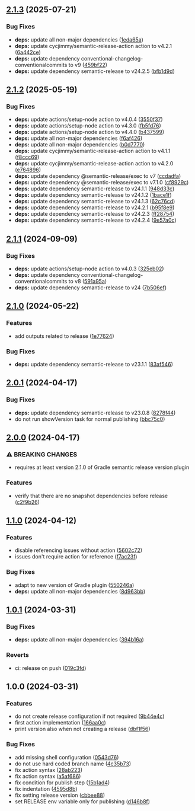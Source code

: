 ## [2.1.3](https://github.com/wetransform/gha-gradle-semantic-release/compare/v2.1.2...v2.1.3) (2025-07-21)

### Bug Fixes

* **deps:** update all non-major dependencies ([1eda65a](https://github.com/wetransform/gha-gradle-semantic-release/commit/1eda65a1ea774111e031473d50a2fe8c9cc4f278))
* **deps:** update cycjimmy/semantic-release-action action to v4.2.1 ([6a442ce](https://github.com/wetransform/gha-gradle-semantic-release/commit/6a442ce7c50a9fcbfd85c6469cea3703ab154875))
* **deps:** update dependency conventional-changelog-conventionalcommits to v9 ([459bf22](https://github.com/wetransform/gha-gradle-semantic-release/commit/459bf22ca8118326b46bd7373da7cf4a60f97c04))
* **deps:** update dependency semantic-release to v24.2.5 ([bfb1d9d](https://github.com/wetransform/gha-gradle-semantic-release/commit/bfb1d9d9557427c462dc6b3763a93dfa634a2d9c))

## [2.1.2](https://github.com/wetransform/gha-gradle-semantic-release/compare/v2.1.1...v2.1.2) (2025-05-19)

### Bug Fixes

* **deps:** update actions/setup-node action to v4.0.4 ([3550f37](https://github.com/wetransform/gha-gradle-semantic-release/commit/3550f37c7240c8ba716c58dcaac622f77de83f5d))
* **deps:** update actions/setup-node action to v4.3.0 ([fb5fd76](https://github.com/wetransform/gha-gradle-semantic-release/commit/fb5fd762cdf887d69522bb9ad41be9d5e642ca2e))
* **deps:** update actions/setup-node action to v4.4.0 ([b437599](https://github.com/wetransform/gha-gradle-semantic-release/commit/b4375993b4b44908cf7d26a89c4067131b618ab9))
* **deps:** update all non-major dependencies ([f6af426](https://github.com/wetransform/gha-gradle-semantic-release/commit/f6af426a73b2fe30618bbef5918c641246b330ca))
* **deps:** update all non-major dependencies ([b0d7770](https://github.com/wetransform/gha-gradle-semantic-release/commit/b0d7770484731d7d8df44946fc79b7e3cea5c9a6))
* **deps:** update cycjimmy/semantic-release-action action to v4.1.1 ([f8ccc69](https://github.com/wetransform/gha-gradle-semantic-release/commit/f8ccc692854e3ab27fbf7b3f67ce947d96ba12b7))
* **deps:** update cycjimmy/semantic-release-action action to v4.2.0 ([e764896](https://github.com/wetransform/gha-gradle-semantic-release/commit/e764896f0a595460f5e392e3a07d64080e0b22c1))
* **deps:** update dependency @semantic-release/exec to v7 ([ccdadfa](https://github.com/wetransform/gha-gradle-semantic-release/commit/ccdadfa3518ac86f43d6414854579b5137f05eea))
* **deps:** update dependency @semantic-release/exec to v7.1.0 ([cf8929c](https://github.com/wetransform/gha-gradle-semantic-release/commit/cf8929c2aeedbe35cf22ec23df880fbe44237c9b))
* **deps:** update dependency semantic-release to v24.1.1 ([948d33c](https://github.com/wetransform/gha-gradle-semantic-release/commit/948d33c5381bf1dc575920f696728d7e6f99174a))
* **deps:** update dependency semantic-release to v24.1.2 ([1bace1f](https://github.com/wetransform/gha-gradle-semantic-release/commit/1bace1fa289425f78e832ff95e2e40b0bfaa37ad))
* **deps:** update dependency semantic-release to v24.1.3 ([62c76cd](https://github.com/wetransform/gha-gradle-semantic-release/commit/62c76cdc6ea3e8b939f12f07a44d7b819edff2ca))
* **deps:** update dependency semantic-release to v24.2.1 ([b95f8e9](https://github.com/wetransform/gha-gradle-semantic-release/commit/b95f8e98a1629c7a0b79567c3f805ffb3a6537ab))
* **deps:** update dependency semantic-release to v24.2.3 ([ff28754](https://github.com/wetransform/gha-gradle-semantic-release/commit/ff287541cf3e64da53dc8f47b7ed54780174568f))
* **deps:** update dependency semantic-release to v24.2.4 ([9e57a0c](https://github.com/wetransform/gha-gradle-semantic-release/commit/9e57a0c4d3e7508bafab085201bc9b669b820d76))

## [2.1.1](https://github.com/wetransform/gha-gradle-semantic-release/compare/v2.1.0...v2.1.1) (2024-09-09)


### Bug Fixes

* **deps:** update actions/setup-node action to v4.0.3 ([325eb02](https://github.com/wetransform/gha-gradle-semantic-release/commit/325eb024d0118c41e00ff7c3935c1ec9801c9456))
* **deps:** update dependency conventional-changelog-conventionalcommits to v8 ([591a95a](https://github.com/wetransform/gha-gradle-semantic-release/commit/591a95a9f8f4810f9092630d20b167386c842fa9))
* **deps:** update dependency semantic-release to v24 ([7b506ef](https://github.com/wetransform/gha-gradle-semantic-release/commit/7b506efb1f931dbff304edf280bf4507d9f4117e))

## [2.1.0](https://github.com/wetransform/gha-gradle-semantic-release/compare/v2.0.1...v2.1.0) (2024-05-22)


### Features

* add outputs related to release ([1e77624](https://github.com/wetransform/gha-gradle-semantic-release/commit/1e776247aa8e44ab14130a4a38805cb51a6514c9))


### Bug Fixes

* **deps:** update dependency semantic-release to v23.1.1 ([83af546](https://github.com/wetransform/gha-gradle-semantic-release/commit/83af546db56db593599b4220ffbe0da75f176d8c))

## [2.0.1](https://github.com/wetransform/gha-gradle-semantic-release/compare/v2.0.0...v2.0.1) (2024-04-17)


### Bug Fixes

* **deps:** update dependency semantic-release to v23.0.8 ([8278f44](https://github.com/wetransform/gha-gradle-semantic-release/commit/8278f44895e16eb6c17c6f571042181ffeb3b510))
* do not run showVersion task for normal publishing ([bbc75c0](https://github.com/wetransform/gha-gradle-semantic-release/commit/bbc75c03c6cf167036ddf111d9b90c027ca01d95))

## [2.0.0](https://github.com/wetransform/gha-gradle-semantic-release/compare/v1.1.0...v2.0.0) (2024-04-17)


### ⚠ BREAKING CHANGES

* requires at least version 2.1.0 of Gradle semantic release version plugin

### Features

* verify that there are no snapshot dependencies before release ([c2f9b26](https://github.com/wetransform/gha-gradle-semantic-release/commit/c2f9b26df571e49f2fa709eb52f6c0bdb7fed8a1))

## [1.1.0](https://github.com/wetransform/gha-gradle-semantic-release/compare/v1.0.1...v1.1.0) (2024-04-12)


### Features

* disable referencing issues without action ([5602c72](https://github.com/wetransform/gha-gradle-semantic-release/commit/5602c723a1daef38d8204812d0831c2974f72d24))
* issues don't require action for reference ([f7ac23f](https://github.com/wetransform/gha-gradle-semantic-release/commit/f7ac23f65f34feade6361e07f9ea9a3965523aef))


### Bug Fixes

* adapt to new version of Gradle plugin ([550246a](https://github.com/wetransform/gha-gradle-semantic-release/commit/550246ae7b9453c1682160db312885353e797a00))
* **deps:** update all non-major dependencies ([8d963bb](https://github.com/wetransform/gha-gradle-semantic-release/commit/8d963bb332d801c2e2501057ea0874a166c6574f))

## [1.0.1](https://github.com/wetransform/gha-gradle-semantic-release/compare/v1.0.0...v1.0.1) (2024-03-31)


### Bug Fixes

* **deps:** update all non-major dependencies ([394b16a](https://github.com/wetransform/gha-gradle-semantic-release/commit/394b16ad7202bf2ed9877e10a493ed5868559ae8))


### Reverts

* ci: release on push ([019c3fd](https://github.com/wetransform/gha-gradle-semantic-release/commit/019c3fdb3d08d747fda13fca7795504ae125b61a))

## 1.0.0 (2024-03-31)


### Features

* do not create release configuration if not required ([9b44e4c](https://github.com/wetransform/gha-gradle-semantic-release/commit/9b44e4c4ae860d8769047929c04ed584163ae33d))
* first action implementation ([166aa0c](https://github.com/wetransform/gha-gradle-semantic-release/commit/166aa0cd352d77faf9d7d7c07fad22db6a8e22b2))
* print version also when not creating a release ([dbf1f56](https://github.com/wetransform/gha-gradle-semantic-release/commit/dbf1f56a843a6a04c3360e13453e1f329f206fdf))


### Bug Fixes

* add missing shell configuration ([0543d76](https://github.com/wetransform/gha-gradle-semantic-release/commit/0543d76e156d867f716505ff66baa92e2c723bc7))
* do not use hard coded branch name ([4c35b73](https://github.com/wetransform/gha-gradle-semantic-release/commit/4c35b73e402303e2af864fe572e0a0bf8456d1e2))
* fix action syntax ([28ab223](https://github.com/wetransform/gha-gradle-semantic-release/commit/28ab223a7be07b49e683b4a4a70bf67c07f8298b))
* fix action syntax ([a5af686](https://github.com/wetransform/gha-gradle-semantic-release/commit/a5af68605ee4df395cad1e419ca7feb7ecb3dc23))
* fix condition for publish step ([15b1ad4](https://github.com/wetransform/gha-gradle-semantic-release/commit/15b1ad478c3a30b1e8e93ac97926c20ccb89704d))
* fix indentation ([4595d8b](https://github.com/wetransform/gha-gradle-semantic-release/commit/4595d8b3239536ab47eca2255eadc06155149593))
* fix setting release version ([cbbee88](https://github.com/wetransform/gha-gradle-semantic-release/commit/cbbee884dd6a7e2a0964acdbb4ee7ed9151a1b4d))
* set RELEASE env variable only for publishing ([d146b8f](https://github.com/wetransform/gha-gradle-semantic-release/commit/d146b8f37cf6f1d27db496c56be8998d8e4d3043))
